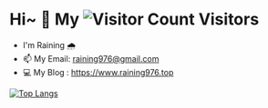 
# Hi~ 👋 **My** ![Visitor Count](https://profile-counter.glitch.me/yogurt-alpaca/count.svg) **Visitors**

- I'm Raining 🌧️
- 📫 My Email: raining976@gmail.com
- 💻 My Blog : https://www.raining976.top

[![Top Langs](https://github-readme-stats.vercel.app/api/top-langs/?username=raining976&layout=compact)](https://github.com/anuraghazra/github-readme-stats)


